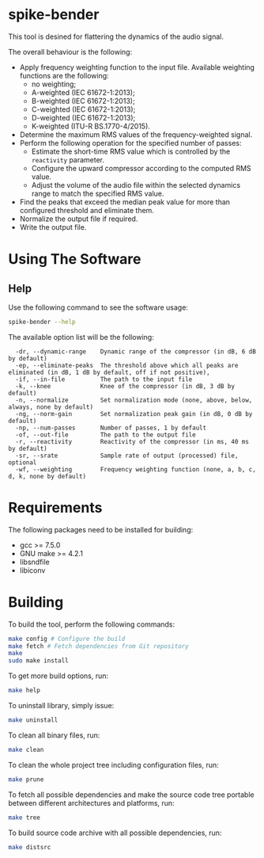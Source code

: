 # spike-bender

This tool is desined for flattering the dynamics of the audio signal.

The overall behaviour is the following:
* Apply frequency weighting function to the input file. Available weighting
  functions are the following:
    * no weighting;
    * A-weighted (IEC 61672-1:2013);
    * B-weighted (IEC 61672-1:2013);
    * C-weighted (IEC 61672-1:2013);
    * D-weighted (IEC 61672-1:2013);
    * K-weighted (ITU-R BS.1770-4/2015).
* Determine the maximum RMS values of the frequency-weighted signal.
* Perform the following  operation for the specified number of passes:
  * Estimate the short-time RMS value which is controlled by the
    `reactivity` parameter.
  * Configure the upward compressor according to the computed RMS value.
  * Adjust the volume of the audio file within the selected dynamics range
    to match the specified RMS value.
* Find the peaks that exceed the median peak value for more than configured threshold and eliminate them.
* Normalize the output file if required.
* Write the output file.

Using The Software
======

## Help

Use the following command to see the software usage:

```bash
spike-bender --help
```

The available option list will be the following:

```
  -dr, --dynamic-range    Dynamic range of the compressor (in dB, 6 dB by default)
  -ep, --eliminate-peaks  The threshold above which all peaks are eliminated (in dB, 1 dB by default, off if not positive),
  -if, --in-file          The path to the input file
  -k, --knee              Knee of the compressor (in dB, 3 dB by default)
  -n, --normalize         Set normalization mode (none, above, below, always, none by default)
  -ng, --norm-gain        Set normalization peak gain (in dB, 0 dB by default)
  -np, --num-passes       Number of passes, 1 by default
  -of, --out-file         The path to the output file
  -r, --reactivity        Reactivity of the compressor (in ms, 40 ms by default)
  -sr, --srate            Sample rate of output (processed) file, optional
  -wf, --weighting        Frequency weighting function (none, a, b, c, d, k, none by default)
```

Requirements
======

The following packages need to be installed for building:

* gcc >= 7.5.0
* GNU make >= 4.2.1
* libsndfile
* libiconv

Building
======

To build the tool, perform the following commands:

```bash
make config # Configure the build
make fetch # Fetch dependencies from Git repository
make
sudo make install
```

To get more build options, run:

```bash
make help
```

To uninstall library, simply issue:

```bash
make uninstall
```

To clean all binary files, run:

```bash
make clean
```

To clean the whole project tree including configuration files, run:

```bash
make prune
```

To fetch all possible dependencies and make the source code tree portable between
different architectures and platforms, run:

```bash
make tree
```

To build source code archive with all possible dependencies, run:

```bash
make distsrc
```